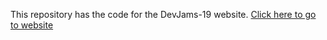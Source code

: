 This repository has the code for the DevJams-19 website.
[Click here to go to website](https://devjams.dscvit.com)
